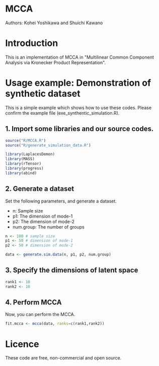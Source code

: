 # MCCA
Authors: Kohei Yoshikawa and Shuichi Kawano

# Introduction
This is an implementation of MCCA in "Multilinear Common Component Analysis via Kronecker Product Representation".

# Usage example: Demonstration of synthetic dataset
This is a simple example which shows how to use these codes.
Please confirm the example file (exe_synthentic_simulation.R).

## 1. Import some libraries and our source codes.
```R
source("R/MCCA.R")
source("R/generate_simulation_data.R")

library(LaplacesDemon)
library(MASS)
library(rTensor)
library(progress)
library(abind)
```

## 2. Generate a dataset
Set the following parameters, and generate a dataset.
  - n: Sample size 
  - p1: The dimension of mode-1
  - p2: The dimension of mode-2
  - num.group: The number of groups

```R
n <- 100 # sample size
p1 <- 50 # dimension of mode-1
p2 <- 50 # dimension of mode-2

data <- generate.sim.data(n, p1, p2, num.group)
```

## 3. Specify the dimensions of latent space
```R
rank1 <- 10
rank2 <- 10
```

## 4. Perform MCCA
Now, you can perform the MCCA.
```R
fit.mcca <- mcca(data, ranks=c(rank1,rank2))
```

# Licence
These code are free, non-commercial and open source.
